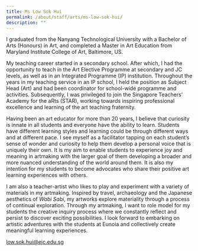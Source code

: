 ```yaml
---
title: Ms Low Sok Hui
permalink: /about/staff/arts/ms-low-sok-hui/
description: ""
---
```



I graduated from the Nanyang Technological University with a Bachelor of Arts (Honours) in Art, and completed a Master in Art Education from Maryland Institute College of Art, Baltimore, US.

My teaching career started in a secondary school. After which, I had the opportunity to teach in the Art Elective Programme at secondary and JC levels, as well as in an Integrated Programme (IP) institution. Throughout the years in my teaching service in an IP school, I held the position as Subject Head (Art) and had been coordinator for school-wide programme and activities. Subsequently, I was privileged to join the Singapore Teachers’ Academy for the aRts (STAR), working towards inspiring professional excellence and learning of the art teaching fraternity.

Having been an art educator for more than 20 years, I believe that curiosity is innate in all students and everyone have the ability to learn. Students have different learning styles and learning could be through different ways and at different pace. I see myself as a facilitator tapping on each student’s sense of wonder and curiosity to help them develop a personal voice that is uniquely their own. It is my aim to enable students to experience joy and meaning in artmaking with the larger goal of them developing a broader and more nuanced understanding of the world around them. It is also my intention for my students to become advocates who share their positive art learning experiences with others.

I am also a teacher-artist who likes to play and experiment with a variety of materials in my artmaking. Inspired by travel, archaeology and the Japanese aesthetics of _Wabi Sabi_, my artworks explore materiality through a process of continual exploration. Through my artmaking, I want to role model for my students the creative inquiry process where we constantly reflect and persist to discover exciting possibilities. I look forward to embarking on artistic adventures with the students at Eunoia and collectively create meaningful learning experiences.

[low.sok.hui@ejc.edu.sg](mailto:low.sok.hui@ejc.edu.sg)
